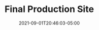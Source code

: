 ---
title:  "Final Production Site"
date: 2021-09-01T20:46:03-05:00
draft: false
columns: "col-12"
images: [{"src": "2022-06-intranet-375-home.webp",
    "title":"Landing page - Mobile size",
    "params" : {
        "caption": true,
        "columns": "col-6 col-sm-2 col-md-2 col-lg-1 ",
        "order": 2
     }
    },{"src": "2022-06-intranet-1280-home.webp",
    "title":"Landing page - Desktop size",
    "params" : {
        "caption": true,
        "columns": "col-6 col-sm-6 col-md-4 col-lg-3 ",
        "order": 2
     }
    },{"src": "2022-06-intranet-1280-history.webp",
    "title":"FIFCO History page - Desktop size",
    "params" : {
        "caption": true,
        "columns": "col-6 col-sm-4 col-md-3 col-lg-2 ",
        "order": 2
     }
    },{"src": "2022-06-intranet-1280-teams.webp",
    "title":"Teams page - Desktop size",
    "params" : {
        "caption": true,
        "columns": "col-6 col-sm-4 col-md-3 col-lg-2 ",
        "order": 2
     }
    },{"src": "2022-06-intranet-1280-team-comms.webp",
    "title":"Example Team page - Desktop size",
    "params" : {
        "caption": true,
        "columns": "col-6 col-sm-4 col-md-3 col-lg-2 ",
        "order": 2
     }
    },{"src": "2022-06-intranet-1280-brands.webp",
    "title":"Brands page - Desktop size",
    "params" : {
        "caption": true,
        "columns": "col-6 col-sm-6 col-md-3 col-lg-2 ",
        "order": 2
     }
    },{"src": "2022-06-intranet-1280-apps.webp",
    "title":"Apps page - Desktop size",
    "params" : {
        "caption": true,
        "columns": "col-6 col-sm-4 col-md-3 col-lg-2 ",
        "order": 2
     }
    },{"src": "2022-06-intranet-1280-contact.webp",
    "title":"Contact page - Desktop size",
    "params" : {
        "caption": true,
        "columns": "col-6 col-sm-4 col-md-4 col-lg-2 ",
        "order": 2
     }
    },{"src": "2022-06-intranet-1280-resources.webp",
    "title":"Resources page - Desktop size",
    "params" : {
        "caption": true,
        "columns": "col-6 col-sm-4 col-md-3 col-lg-2 ",
        "order": 2
     }
    }]
---